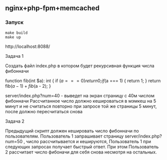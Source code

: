 ## nginx+php-fpm+memcached

### Запуск
```
make build
make up
```
http://localhost:8088/

Задача 1

Создать файл index.php в котором будет рекурсивная функция числа фибонначи


function fib(int $a): int
{
if ($a === 0) {
return 0;
}
if ($a === 1) {
return 1;
}
return fib($a - 1) + fib($a - 2);
}



server/index.php?num=40 - выведет на экран страницу с 40м числом фибонначи
Рассчитанное число должно кешироваться в мэмкеш на 5 минут и не считаться повторно при запросе той же страницы 5 минут, после должно пересчитаться снова


Задача 2

Предыдущий скрипт должен кешировать число фибонначи по пользователям. Пользователь 1 запрашивает страницу server/index.php?num=50 , число рассчитывается и кешируются, Пользователь 1 при следующих запросах получает быстрый ответ. При этом Пользователь 2 рассчитает число фибоначи для себя снова несмотря на остальных.
